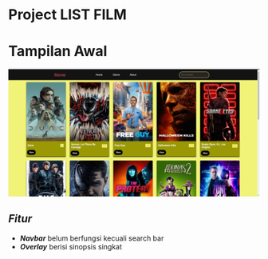 # Project LIST FILM
# Tampilan Awal
![](./SS-tampilan-awal.png)

## _Fitur_
* **_Navbar_** belum berfungsi kecuali search bar
* **_Overlay_** berisi sinopsis singkat